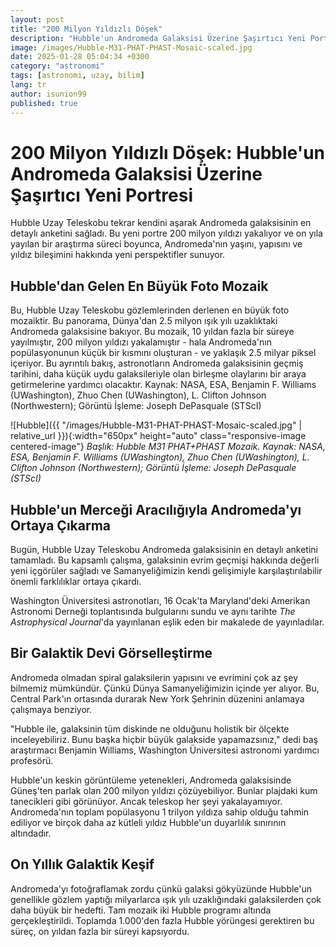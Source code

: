 ```yaml
---
layout: post
title: "200 Milyon Yıldızlı Döşek"
description: "Hubble'un Andromeda Galaksisi Üzerine Şaşırtıcı Yeni Portresi"
image: /images/Hubble-M31-PHAT-PHAST-Mosaic-scaled.jpg
date: 2025-01-28 05:04:34 +0300
category: "astronomi"
tags: [astronomi, uzay, bilim]
lang: tr
author: isunion99
published: true
---
```






# 200 Milyon Yıldızlı Döşek: Hubble'un Andromeda Galaksisi Üzerine Şaşırtıcı Yeni Portresi

Hubble Uzay Teleskobu tekrar kendini aşarak Andromeda galaksisinin en detaylı anketini sağladı. Bu yeni portre 200 milyon yıldızı yakalıyor ve on yıla yayılan bir araştırma süreci boyunca, Andromeda'nın yaşını, yapısını ve yıldız bileşimini hakkında yeni perspektifler sunuyor.

## Hubble'dan Gelen En Büyük Foto Mozaik

Bu, Hubble Uzay Teleskobu gözlemlerinden derlenen en büyük foto mozaiktir. Bu panorama, Dünya'dan 2.5 milyon ışık yılı uzaklıktaki Andromeda galaksisine bakıyor. Bu mozaik, 10 yıldan fazla bir süreye yayılmıştır, 200 milyon yıldızı yakalamıştır - hala Andromeda'nın popülasyonunun küçük bir kısmını oluşturan - ve yaklaşık 2.5 milyar piksel içeriyor. Bu ayrıntılı bakış, astronotların Andromeda galaksisinin geçmiş tarihini, daha küçük uydu galaksileriyle olan birleşme olaylarını bir araya getirmelerine yardımcı olacaktır. Kaynak: NASA, ESA, Benjamin F. Williams (UWashington), Zhuo Chen (UWashington), L. Clifton Johnson (Northwestern); Görüntü İşleme: Joseph DePasquale (STScI)


![Hubble]({{ "/images/Hubble-M31-PHAT-PHAST-Mosaic-scaled.jpg" | relative_url }}){:width="650px" height="auto" class="responsive-image centered-image"}
*Başlık: Hubble M31 PHAT+PHAST Mozaik. Kaynak: NASA, ESA, Benjamin F. Williams (UWashington), Zhuo Chen (UWashington), L. Clifton Johnson (Northwestern); Görüntü İşleme: Joseph DePasquale (STScI)*

## Hubble'un Merceği Aracılığıyla Andromeda'yı Ortaya Çıkarma

Bugün, Hubble Uzay Teleskobu Andromeda galaksisinin en detaylı anketini tamamladı. Bu kapsamlı çalışma, galaksinin evrim geçmişi hakkında değerli yeni içgörüler sağladı ve Samanyeliğimizin kendi gelişimiyle karşılaştırılabilir önemli farklılıklar ortaya çıkardı.

Washington Üniversitesi astronotları, 16 Ocak'ta Maryland'deki Amerikan Astronomi Derneği toplantısında bulgularını sundu ve aynı tarihte *The Astrophysical Journal*'da yayınlanan eşlik eden bir makalede de yayınladılar.

## Bir Galaktik Devi Görselleştirme

Andromeda olmadan spiral galaksilerin yapısını ve evrimini çok az şey bilmemiz mümkündür. Çünkü Dünya Samanyeliğimizin içinde yer alıyor. Bu, Central Park'ın ortasında durarak New York Şehrinin düzenini anlamaya çalışmaya benziyor.

"Hubble ile, galaksinin tüm diskinde ne olduğunu holistik bir ölçekte inceleyebiliriz. Bunu başka hiçbir büyük galakside yapamazsınız," dedi baş araştırmacı Benjamin Williams, Washington Üniversitesi astronomi yardımcı profesörü.

Hubble'un keskin görüntüleme yetenekleri, Andromeda galaksisinde Güneş'ten parlak olan 200 milyon yıldızı çözüyebiliyor. Bunlar plajdaki kum tanecikleri gibi görünüyor. Ancak teleskop her şeyi yakalayamıyor. Andromeda'nın toplam popülasyonu 1 trilyon yıldıza sahip olduğu tahmin ediliyor ve birçok daha az kütleli yıldız Hubble'un duyarlılık sınırının altındadır.

## On Yıllık Galaktik Keşif

Andromeda'yı fotoğraflamak zordu çünkü galaksi gökyüzünde Hubble'un genellikle gözlem yaptığı milyarlarca ışık yılı uzaklığındaki galaksilerden çok daha büyük bir hedefti. Tam mozaik iki Hubble programı altında gerçekleştirildi. Toplamda 1.000'den fazla Hubble yörüngesi gerektiren bu süreç, on yıldan fazla bir süreyi kapsıyordu.